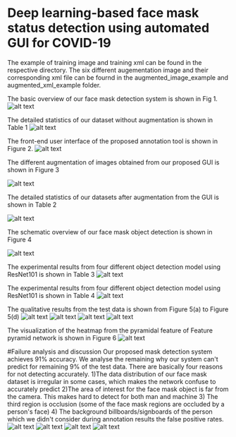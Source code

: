 # Deep learning-based face mask status detection using automated GUI for COVID-19

The example of training image and training xml can be found in the respective directory. The six different augementation image and their corresponding xml file can be fournd in the augmented_image_example and augmented_xml_example folder.

The basic overview of our face mask detection system is shown in Fig 1. 
![alt text](https://github.com/pratikshaya/face_mask_detection/blob/main/figures_from_paper/Figure1.PNG)

The detailed statistics of our dataset without augmentation is shown in Table 1
![alt text](https://github.com/pratikshaya/face_mask_detection/blob/main/figures_from_paper/Table1.PNG)

The front-end user interface of the proposed annotation tool is shown in Figure 2.
![alt text](https://github.com/pratikshaya/face_mask_detection/blob/main/figures_from_paper/Figure2.PNG)

The different augmentation of images obtained from our proposed GUI is shown in Figure 3

![alt text](https://github.com/pratikshaya/face_mask_detection/blob/main/figures_from_paper/Figure3.PNG)

The detailed statistics of our datasets after augmentation from the GUI is shown in Table 2

![alt text](https://github.com/pratikshaya/face_mask_detection/blob/main/figures_from_paper/Table2.PNG)

The schematic overview of our face mask object detection is shown in Figure 4

![alt text](https://github.com/pratikshaya/face_mask_detection/blob/main/figures_from_paper/Figure4.PNG)

The experimental results from four different object detection model using ResNet101 is shown in Table 3
![alt text](https://github.com/pratikshaya/face_mask_detection/blob/main/figures_from_paper/Table3.PNG)

The experimental results from four different object detection model using ResNet101 is shown in Table 4
![alt text](https://github.com/pratikshaya/face_mask_detection/blob/main/figures_from_paper/Table4.PNG)

The qualitative results from the test data is shown from Figure 5(a) to Figure 5(d)
![alt text](https://github.com/pratikshaya/face_mask_detection/blob/main/figures_from_paper/Figure%205(a).PNG)
![alt text](https://github.com/pratikshaya/face_mask_detection/blob/main/figures_from_paper/Figure%205(b).PNG)
![alt text](https://github.com/pratikshaya/face_mask_detection/blob/main/figures_from_paper/Figure%205(c).PNG)
![alt text](https://github.com/pratikshaya/face_mask_detection/blob/main/figures_from_paper/Figure%205(d).PNG)

The visualization of the heatmap from the pyramidal feature of Feature pyramid network is shown in Figure 6
![alt text](https://github.com/pratikshaya/face_mask_detection/blob/main/figures_from_paper/Figure%206.PNG)

#Failure analysis and discussion
Our proposed mask detection system achieves 91% accuracy. We analyse the remaining why our system can't predict for remaining 9% of the test data. There are basically four reasons for not detecting accurately.
1)The data distribution of our face mask dataset is irregular in some cases, which makes the network confuse to accurately predict
2)The area of interest for the face mask object is far from the camera. This makes hard to detect for both man and machine
3) The third region is occlusion (some of the face mask regions are occluded by a person's face)
4) The background billboards/signboards of the person which we didn't consider during annotation results the false positive rates.
![alt text](https://github.com/pratikshaya/face_mask_detection/blob/main/figures_from_paper/Figure%207(a).PNG)
![alt text](https://github.com/pratikshaya/face_mask_detection/blob/main/figures_from_paper/Figure%207(b).PNG)
![alt text](https://github.com/pratikshaya/face_mask_detection/blob/main/figures_from_paper/Figure%207(c).PNG)
![alt text](https://github.com/pratikshaya/face_mask_detection/blob/main/figures_from_paper/Figure%207(d).PNG)
